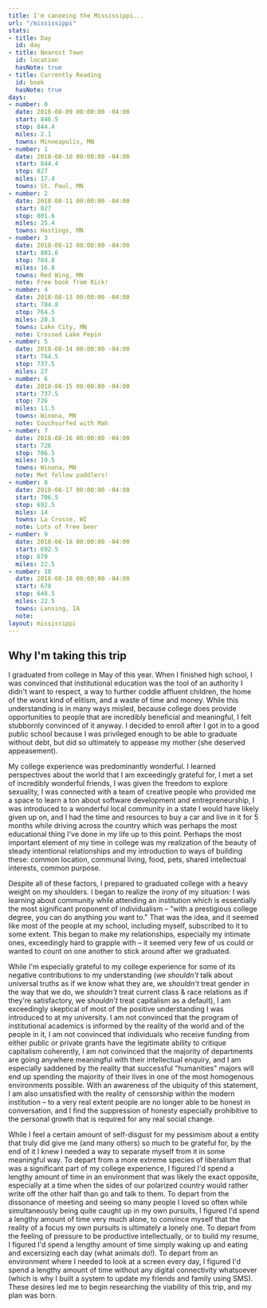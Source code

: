 ```yaml
---
title: I'm canoeing the Mississippi...
url: "/mississippi"
stats:
- title: Day
  id: day
- title: Nearest Town
  id: location
  hasNote: true
- title: Currently Reading
  id: book
  hasNote: true
days:
- number: 0
  date: 2018-08-09 00:00:00 -04:00
  start: 846.5
  stop: 844.4
  miles: 2.1
  towns: Minneapolis, MN
- number: 1
  date: 2018-08-10 00:00:00 -04:00
  start: 844.4
  stop: 827
  miles: 17.4
  towns: St. Paul, MN
- number: 2
  date: 2018-08-11 00:00:00 -04:00
  start: 827
  stop: 801.6
  miles: 25.4
  towns: Hastings, MN
- number: 3
  date: 2018-08-12 00:00:00 -04:00
  start: 801.6
  stop: 784.8
  miles: 16.8
  towns: Red Wing, MN
  note: Free book from Rick!
- number: 4
  date: 2018-08-13 00:00:00 -04:00
  start: 784.8
  stop: 764.5
  miles: 20.3
  towns: Lake City, MN
  note: Crossed Lake Pepin
- number: 5
  date: 2018-08-14 00:00:00 -04:00
  start: 764.5
  stop: 737.5
  miles: 27
- number: 6
  date: 2018-08-15 00:00:00 -04:00
  start: 737.5
  stop: 726
  miles: 11.5
  towns: Winona, MN
  note: Couchsurfed with Mah
- number: 7
  date: 2018-08-16 00:00:00 -04:00
  start: 726
  stop: 706.5
  miles: 19.5
  towns: Winona, MN
  note: Met fellow paddlers!
- number: 8
  date: 2018-08-17 00:00:00 -04:00
  start: 706.5
  stop: 692.5
  miles: 14
  towns: La Crosse, WI
  note: Lots of free beer
- number: 9
  date: 2018-08-18 00:00:00 -04:00
  start: 692.5
  stop: 670
  miles: 22.5
- number: 10
  date: 2018-08-18 00:00:00 -04:00
  start: 670
  stop: 648.5
  miles: 22.5
  towns: Lansing, IA
  note: 
layout: mississippi
---
```


## Why I'm taking this trip

I graduated from college in May of this year. When I finished high school, I was convinced that institutional education was the tool of an authority I didn't want to respect, a way to further coddle affluent children, the home of the worst kind of elitism, and a waste of time and money. While this understanding is in many ways misled, because college does provide opportunities to people that are incredibly beneficial and meaningful, I felt stubbornly convinced of it anyway. I decided to enroll after I got in to a good public school because I was privileged enough to be able to graduate without debt, but did so ultimately to appease my mother (she deserved appeasement).

My college experience was predominantly wonderful. I learned perspectives about the world that I am exceedingly grateful for, I met a set of incredibly wonderful friends, I was given the freedom to explore sexuality, I was connected with a team of creative people who provided me a space to learn a ton about software development and entrepreneurship, I was introduced to a wonderful local community in a state I would have likely given up on, and I had the time and resources to buy a car and live in it for 5 months while driving across the country which was perhaps the most educational thing I've done in my life up to this point. Perhaps the most important element of my time in college was my realization of the beauty of steady intentional relationships and my introduction to ways of building these: common location, communal living, food, pets, shared intellectual interests, common purpose.

Despite all of these factors, I prepared to graduated college with a heavy weight on my shoulders. I began to realize the irony of my situation: I was learning about community while attending an institution which is essentially the most significant proponent of individualism – "with a prestigious college degree, you can do anything *you* want to." That was the idea, and it seemed like most of the people at my school, including myself, subscribed to it to some extent. This began to make my relationships, especially my intimate ones, exceedingly hard to grapple with – it seemed very few of us could or wanted to count on one another to stick around after we graduated.

While I'm especially grateful to my college experience for some of its negative contributions to my understanding (we *shouldn't* talk about universal truths as if we know what they are, we *shouldn't* treat gender in the way that we do, we *shouldn't* treat current class & race relations as if they're satisfactory, we *shouldn't* treat capitalism as a default), I am exceedingly skeptical of most of the positive understanding I was introduced to at my university. I am not convinced that the program of institutional academics is informed by the reality of the world and of the people in it, I am not convinced that individuals who receive funding from either public or private grants have the legitimate ability to critique capitalism coherently, I am not convinced that the majority of departments are going anywhere meaningful with their intellectual enquiry, and I am especially saddened by the reality that successful "humanities" majors will end up spending the majority of their lives in one of the most homogenous environments possible. With an awareness of the ubiquity of this statement, I am also unsatisfied with the reality of censorship within the modern institution – to a very real extent people are no longer able to be honest in conversation, and I find the suppression of honesty especially prohibitive to the personal growth that is required for any real social change.

While I feel a certain amount of self-disgust for my pessimism about a entity that truly did give me (and many others) so much to be grateful for, by the end of it I knew I needed a way to separate myself from it in some meaningful way. To depart from a more extreme species of liberalism that was a significant part of my college experience, I figured I'd spend a lengthy amount of time in an environment that was likely the exact opposite, especially at a time when the sides of our polarized country would rather write off the other half than go and talk to them. To depart from the dissonance of meeting and seeing so many people I loved so often while simultaneously being quite caught up in my own pursuits, I figured I'd spend a lengthy amount of time very much alone, to convince myself that the reality of a focus my own pursuits is ultimately a lonely one. To depart from the feeling of pressure to be productive intellectually, or to build my resume, I figured I'd spend a lengthy amount of time simply waking up and eating and excersizing each day (what animals do!). To depart from an environment where I needed to look at a screen every day, I figured I'd spend a lengthy amount of time without any digital connectivity whatsoever (which is why I built a system to update my friends and family using SMS). These desires led me to begin researching the viability of this trip, and my plan was born.